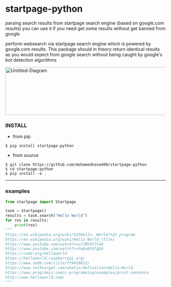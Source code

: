 # startpage-python
parsing search results from startpage search engine (based on google.com results)
you can use it if you need get some results without get banned from google

perform websearch via startpage search engine which is powered by google.com results.
This package should in theory return identical results as you would expect from google search without being caught by google's bot detection algorithms

<img src="https://i.ibb.co/pxbCQdm/Untitled-Diagram.png" alt="Untitled-Diagram" border="0" width="600" height="150" align=center>

### INSTALL

* from pip
```
$ pip install startpage-python
```
* from source
```
$ git clone https://github.com/mohamedkasem99/startpage-python
$ cd startpage-python
$ pip install -e .
```

***

### examples

```python
from startpage import Startpage

task = Startpage()
results = task.search("Hello World")
for res in results:
    print(res)
"""
https://en.wikipedia.org/wiki/%22Hello,_World!%22_program
https://en.wikipedia.org/wiki/Hello_World_(film)
https://www.youtube.com/watch?v=u7JMhVI7taQ
https://www.youtube.com/watch?v=Yw6u6YkTgQ4
https://code.org/helloworld
https://helloworld.raspberrypi.org/
https://www.imdb.com/title/tt9418812/
https://www.techtarget.com/whatis/definition/Hello-World
https://www.programiz.com/c-programming/examples/print-sentence
http://www.helloworld.com/
"""
```